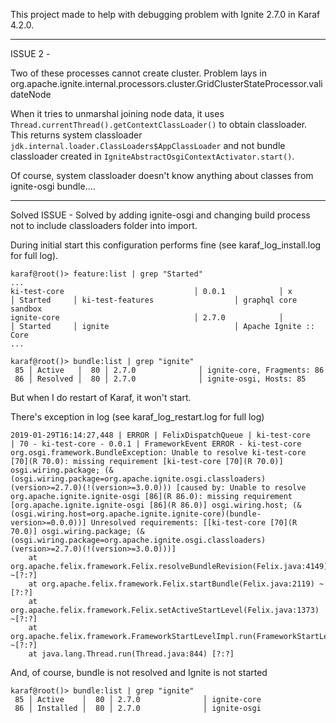 This project made to help with debugging problem with Ignite 2.7.0 in Karaf 4.2.0.

---

ISSUE 2 - 

Two of these processes cannot create cluster. 
Problem lays in org.apache.ignite.internal.processors.cluster.GridClusterStateProcessor.validateNode

When it tries to unmarshal joining node data, it uses `Thread.currentThread().getContextClassLoader()`
 to obtain classloader. This returns system classloader `jdk.internal.loader.ClassLoaders$AppClassLoader` and not bundle classloader created in  `IgniteAbstractOsgiContextActivator.start()`.

Of course, system classloader doesn't know anything about classes from ignite-osgi bundle....

--- 
Solved ISSUE - Solved by adding ignite-osgi and changing build process not to include classloaders folder into import. 

During initial start this configuration performs fine (see karaf_log_install.log for full log). 

    karaf@root()> feature:list | grep "Started"
    ...
    ki-test-core                             │ 0.0.1            │ x        │ Started     │ ki-test-features                  │ graphql core sandbox
    ignite-core                              │ 2.7.0            │          │ Started     │ ignite                            │ Apache Ignite :: Core
    ...
    
    karaf@root()> bundle:list | grep "ignite"
     85 │ Active   │  80 │ 2.7.0              │ ignite-core, Fragments: 86
     86 │ Resolved │  80 │ 2.7.0              │ ignite-osgi, Hosts: 85

But when I do restart of Karaf, it won't start.

There's exception in log (see karaf_log_restart.log for full log)

    2019-01-29T16:14:27,448 | ERROR | FelixDispatchQueue | ki-test-core                     | 70 - ki-test-core - 0.0.1 | FrameworkEvent ERROR - ki-test-core
    org.osgi.framework.BundleException: Unable to resolve ki-test-core [70](R 70.0): missing requirement [ki-test-core [70](R 70.0)] osgi.wiring.package; (&(osgi.wiring.package=org.apache.ignite.osgi.classloaders)(version>=2.7.0)(!(version>=3.0.0))) [caused by: Unable to resolve org.apache.ignite.ignite-osgi [86](R 86.0): missing requirement [org.apache.ignite.ignite-osgi [86](R 86.0)] osgi.wiring.host; (&(osgi.wiring.host=org.apache.ignite.ignite-core)(bundle-version>=0.0.0))] Unresolved requirements: [[ki-test-core [70](R 70.0)] osgi.wiring.package; (&(osgi.wiring.package=org.apache.ignite.osgi.classloaders)(version>=2.7.0)(!(version>=3.0.0)))]
        at org.apache.felix.framework.Felix.resolveBundleRevision(Felix.java:4149) ~[?:?]
        at org.apache.felix.framework.Felix.startBundle(Felix.java:2119) ~[?:?]
        at org.apache.felix.framework.Felix.setActiveStartLevel(Felix.java:1373) ~[?:?]
        at org.apache.felix.framework.FrameworkStartLevelImpl.run(FrameworkStartLevelImpl.java:308) ~[?:?]
        at java.lang.Thread.run(Thread.java:844) [?:?]
        
And, of course, bundle is not resolved and Ignite is not started

    karaf@root()> bundle:list | grep "ignite"
     85 │ Active    │  80 │ 2.7.0              │ ignite-core
     86 │ Installed │  80 │ 2.7.0              │ ignite-osgi